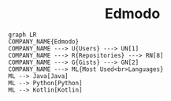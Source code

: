 <h1 align="center">Edmodo</h1>

```mermaid
graph LR
COMPANY_NAME{Edmodo}
COMPANY_NAME ---> U{Users} ---> UN[1]
COMPANY_NAME ---> R{Repositories} ---> RN[8]
COMPANY_NAME ---> G{Gists} ---> GN[2]
COMPANY_NAME ---> ML{Most Used<br>Languages}
ML --> Java[Java]
ML --> Python[Python]
ML --> Kotlin[Kotlin]
```
